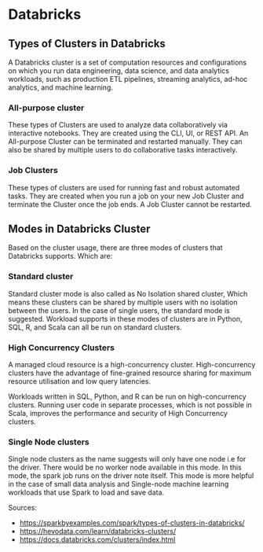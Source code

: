 # Databricks

## Types of Clusters in Databricks

A Databricks cluster is a set of computation resources and configurations on which you run data engineering, data science, and data analytics workloads, such as production ETL pipelines, streaming analytics, ad-hoc analytics, and machine learning.

### All-purpose cluster

These types of Clusters are used to analyze data collaboratively via interactive notebooks. They are created using the CLI, UI, or REST API. An All-purpose Cluster can be terminated and restarted manually. They can also be shared by multiple users to do collaborative tasks interactively.

### Job Clusters

These types of clusters are used for running fast and robust automated tasks. They are created when you run a job on your new Job Cluster and terminate the Cluster once the job ends. A Job Cluster cannot be restarted.

## Modes in Databricks Cluster

Based on the cluster usage, there are three modes of clusters that Databricks supports. Which are:

### Standard cluster

Standard cluster mode is also called as No Isolation shared cluster, Which means these clusters can be shared by multiple users with no isolation between the users. In the case of single users, the standard mode is suggested. Workload supports in these modes of clusters are in Python, SQL, R, and Scala can all be run on standard clusters.

### High Concurrency Clusters

A managed cloud resource is a high-concurrency cluster. High-concurrency clusters have the advantage of fine-grained resource sharing for maximum resource utilisation and low query latencies.

Workloads written in SQL, Python, and R can be run on high-concurrency clusters. Running user code in separate processes, which is not possible in Scala, improves the performance and security of High Concurrency clusters.

### Single Node clusters

Single node clusters as the name suggests will only have one node i.e for the driver. There would be no worker node available in this mode. In this mode, the spark job runs on the driver note itself. This mode is more helpful in the case of small data analysis and Single-node machine learning workloads that use Spark to load and save data.

Sources: 
- https://sparkbyexamples.com/spark/types-of-clusters-in-databricks/
- https://hevodata.com/learn/databricks-clusters/
- https://docs.databricks.com/clusters/index.html 
